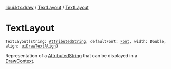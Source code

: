 [libui.ktx.draw](../README.md) / [TextLayout](README.md) / [TextLayout](-text-layout.md)

# TextLayout

`TextLayout(string: `[`AttributedString`](../-attributed-string/README.md)`, defaultFont: `[`Font`](../-font/README.md)`, width: Double, align: `[`uiDrawTextAlign`](../../libui/ui-draw-text-align.md)`)`

Representation of a [AttributedString](../-attributed-string/README.md) that can be displayed in a [DrawContext](../../libui.ktx/-draw-context.md).
